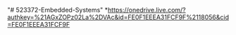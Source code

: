 "# 523372-Embedded-Systems"
*https://onedrive.live.com/?authkey=%21AGxZOPz02La%2DVAc&id=FE0F1EEEA31FCF9F%2118056&cid=FE0F1EEEA31FCF9F
